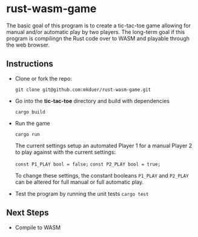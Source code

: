 # rust-wasm-game

The basic goal of this program is to create a tic-tac-toe game allowing for manual and/or automatic play by two players. The long-term goal if this program is compilingn the Rust code over to WASM and playable through the web browser.

## Instructions
* Clone or fork the repo:  

   `git clone git@github.com:mkduer/rust-wasm-game.git`

* Go into the **tic-tac-toe** directory and build with dependencies
  
    `cargo build`

* Run the game
  
   `cargo run`

   The current settings setup an automated Player 1 for a manual Player 2 to play against with the current settings: 

   `const P1_PLAY bool = false;`
   `const P2_PLAY bool = true;`

   To change these settings, the constant booleans `P1_PLAY` and `P2_PLAY` can be altered for full manual or full automatic play.

* Test the program by running the unit tests
  `cargo test`

  
## Next Steps
* Compile to WASM